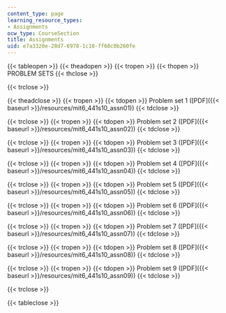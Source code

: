 ```yaml
---
content_type: page
learning_resource_types:
- Assignments
ocw_type: CourseSection
title: Assignments
uid: e7a3320e-28d7-6978-1c10-ff68c0b260fe
---
```


{{< tableopen >}}
{{< theadopen >}}
{{< tropen >}}
{{< thopen >}}
PROBLEM SETS
{{< thclose >}}

{{< trclose >}}

{{< theadclose >}}
{{< tropen >}}
{{< tdopen >}}
Problem set 1 ([PDF]({{< baseurl >}}/resources/mit6_441s10_assn01))
{{< tdclose >}}

{{< trclose >}}
{{< tropen >}}
{{< tdopen >}}
Problem set 2 ([PDF]({{< baseurl >}}/resources/mit6_441s10_assn02))
{{< tdclose >}}

{{< trclose >}}
{{< tropen >}}
{{< tdopen >}}
Problem set 3 ([PDF]({{< baseurl >}}/resources/mit6_441s10_assn03))
{{< tdclose >}}

{{< trclose >}}
{{< tropen >}}
{{< tdopen >}}
Problem set 4 ([PDF]({{< baseurl >}}/resources/mit6_441s10_assn04))
{{< tdclose >}}

{{< trclose >}}
{{< tropen >}}
{{< tdopen >}}
Problem set 5 ([PDF]({{< baseurl >}}/resources/mit6_441s10_assn05))
{{< tdclose >}}

{{< trclose >}}
{{< tropen >}}
{{< tdopen >}}
Problem set 6 ([PDF]({{< baseurl >}}/resources/mit6_441s10_assn06))
{{< tdclose >}}

{{< trclose >}}
{{< tropen >}}
{{< tdopen >}}
Problem set 7 ([PDF]({{< baseurl >}}/resources/mit6_441s10_assn07))
{{< tdclose >}}

{{< trclose >}}
{{< tropen >}}
{{< tdopen >}}
Problem set 8 ([PDF]({{< baseurl >}}/resources/mit6_441s10_assn08))
{{< tdclose >}}

{{< trclose >}}
{{< tropen >}}
{{< tdopen >}}
Problem set 9 ([PDF]({{< baseurl >}}/resources/mit6_441s10_assn09))
{{< tdclose >}}

{{< trclose >}}

{{< tableclose >}}